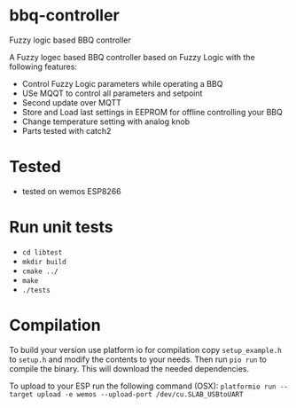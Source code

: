 # bbq-controller
Fuzzy logic based BBQ controller

A Fuzzy logec based BBQ controller based on Fuzzy Logic with the following features:

* Control Fuzzy Logic parameters while operating a BBQ
* USe MQQT to control all parameters and setpoint
* Second update over MQTT
* Store and Load last settings in EEPROM for offline controlling your BBQ
* Change temperature setting with analog knob
* Parts tested with catch2

# Tested
- tested on wemos ESP8266

# Run unit tests
- ```cd libtest```
- ```mkdir build```
- ```cmake ../```
- ```make```
- ```./tests```

# Compilation
To build your version use platform io for compilation copy
```setup_example.h``` to ```setup.h``` and modify the contents to your needs.
Then run ```pio run``` to compile the binary. This will download the needed dependencies.

To upload to your ESP run the following command (OSX):
```platformio run --target upload -e wemos --upload-port /dev/cu.SLAB_USBtoUART```

